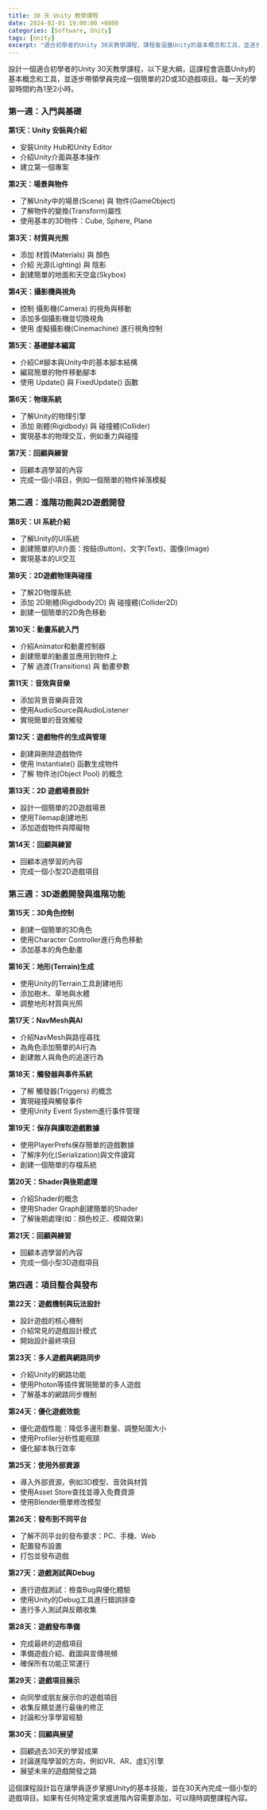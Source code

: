 ```yaml
---
title: 30 天 Unity 教學課程
date: 2024-02-01 19:00:00 +0800
categories: [Software, Unity]
tags: [Unity] 
excerpt: "適合初學者的Unity 30天教學課程，課程會涵蓋Unity的基本概念和工具，並逐步帶領學員完成一個簡單的2D或3D遊戲項目"
---
```


設計一個適合初學者的Unity 30天教學課程，以下是大綱，這課程會涵蓋Unity的基本概念和工具，並逐步帶領學員完成一個簡單的2D或3D遊戲項目。每一天的學習時間約為1至2小時。

### 第一週：入門與基礎

**第1天：Unity 安裝與介紹**
- 安裝Unity Hub和Unity Editor
- 介紹Unity介面與基本操作
- 建立第一個專案

**第2天：場景與物件**
- 了解Unity中的場景(Scene) 與 物件(GameObject)
- 了解物件的變換(Transform)屬性
- 使用基本的3D物件：Cube, Sphere, Plane

**第3天：材質與光照**
- 添加 材質(Materials) 與 顏色
- 介紹 光源(Lighting) 與 陰影
- 創建簡單的地面和天空盒(Skybox)

**第4天：攝影機與視角**
- 控制 攝影機(Camera) 的視角與移動
- 添加多個攝影機並切換視角
- 使用 虛擬攝影機(Cinemachine) 進行視角控制

**第5天：基礎腳本編寫**
- 介紹C#腳本與Unity中的基本腳本結構
- 編寫簡單的物件移動腳本
- 使用 Update() 與 FixedUpdate() 函數

**第6天：物理系統**
- 了解Unity的物理引擎
- 添加 剛體(Rigidbody) 與 碰撞體(Collider)
- 實現基本的物理交互，例如重力與碰撞

**第7天：回顧與練習**
- 回顧本週學習的內容
- 完成一個小項目，例如一個簡單的物件掉落模擬

### 第二週：進階功能與2D遊戲開發

**第8天：UI 系統介紹**
- 了解Unity的UI系統
- 創建簡單的UI介面：按鈕(Button)、文字(Text)、圖像(Image)
- 實現基本的UI交互

**第9天：2D遊戲物理與碰撞**
- 了解2D物理系統
- 添加 2D剛體(Rigidbody2D) 與 碰撞體(Collider2D)
- 創建一個簡單的2D角色移動

**第10天：動畫系統入門**
- 介紹Animator和動畫控制器
- 創建簡單的動畫並應用到物件上
- 了解 過渡(Transitions) 與 動畫參數

**第11天：音效與音樂**
- 添加背景音樂與音效
- 使用AudioSource與AudioListener
- 實現簡單的音效觸發

**第12天：遊戲物件的生成與管理**
- 創建與刪除遊戲物件
- 使用 Instantiate() 函數生成物件
- 了解 物件池(Object Pool) 的概念

**第13天：2D 遊戲場景設計**
- 設計一個簡單的2D遊戲場景
- 使用Tilemap創建地形
- 添加遊戲物件與障礙物

**第14天：回顧與練習**
- 回顧本週學習的內容
- 完成一個小型2D遊戲項目

### 第三週：3D遊戲開發與進階功能

**第15天：3D角色控制**
- 創建一個簡單的3D角色
- 使用Character Controller進行角色移動
- 添加基本的角色動畫

**第16天：地形(Terrain)生成**
- 使用Unity的Terrain工具創建地形
- 添加樹木、草地與水體
- 調整地形材質與光照

**第17天：NavMesh與AI**
- 介紹NavMesh與路徑尋找
- 為角色添加簡單的AI行為
- 創建敵人與角色的追逐行為

**第18天：觸發器與事件系統**
- 了解 觸發器(Triggers) 的概念
- 實現碰撞與觸發事件
- 使用Unity Event System進行事件管理

**第19天：保存與讀取遊戲數據**
- 使用PlayerPrefs保存簡單的遊戲數據
- 了解序列化(Serialization)與文件讀寫
- 創建一個簡單的存檔系統

**第20天：Shader與後期處理**
- 介紹Shader的概念
- 使用Shader Graph創建簡單的Shader
- 了解後期處理(如：顏色校正、模糊效果)

**第21天：回顧與練習**
- 回顧本週學習的內容
- 完成一個小型3D遊戲項目

### 第四週：項目整合與發布

**第22天：遊戲機制與玩法設計**
- 設計遊戲的核心機制
- 介紹常見的遊戲設計模式
- 開始設計最終項目

**第23天：多人遊戲與網路同步**
- 介紹Unity的網路功能
- 使用Photon等插件實現簡單的多人遊戲
- 了解基本的網路同步機制

**第24天：優化遊戲效能**
- 優化遊戲性能：降低多邊形數量、調整貼圖大小
- 使用Profiler分析性能瓶頸
- 優化腳本執行效率

**第25天：使用外部資源**
- 導入外部資源，例如3D模型、音效與材質
- 使用Asset Store查找並導入免費資源
- 使用Blender簡單修改模型

**第26天：發布到不同平台**
- 了解不同平台的發布要求：PC、手機、Web
- 配置發布設置
- 打包並發布遊戲

**第27天：遊戲測試與Debug**
- 進行遊戲測試：檢查Bug與優化體驗
- 使用Unity的Debug工具進行錯誤排查
- 進行多人測試與反饋收集

**第28天：遊戲發布準備**
- 完成最終的遊戲項目
- 準備遊戲介紹、截圖與宣傳視頻
- 確保所有功能正常運行

**第29天：遊戲項目展示**
- 向同學或朋友展示你的遊戲項目
- 收集反饋並進行最後的修正
- 討論和分享學習經驗

**第30天：回顧與展望**
- 回顧過去30天的學習成果
- 討論進階學習的方向，例如VR、AR、虛幻引擎
- 展望未來的遊戲開發之路

這個課程設計旨在讓學員逐步掌握Unity的基本技能，並在30天內完成一個小型的遊戲項目。如果有任何特定需求或進階內容需要添加，可以隨時調整課程內容。
